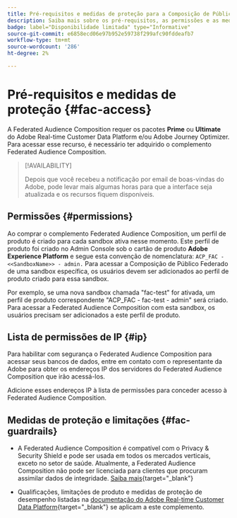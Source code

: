 ```yaml
---
title: Pré-requisitos e medidas de proteção para a Composição de Público-Alvo Federado
description: Saiba mais sobre os pré-requisitos, as permissões e as medidas de proteção da Composição de público-alvo federado
badge: label="Disponibilidade limitada" type="Informative"
source-git-commit: e6858ecd06e97b952e59738f299afc90fddeafb7
workflow-type: tm+mt
source-wordcount: '286'
ht-degree: 2%

---
```


# Pré-requisitos e medidas de proteção {#fac-access}

A Federated Audience Composition requer os pacotes **Prime** ou **Ultimate** do Adobe Real-time Customer Data Platform e/ou Adobe Journey Optimizer. Para acessar esse recurso, é necessário ter adquirido o complemento Federated Audience Composition.

>[!AVAILABILITY]
>
>Depois que você recebeu a notificação por email de boas-vindas do Adobe, pode levar mais algumas horas para que a interface seja atualizada e os recursos fiquem disponíveis.

## Permissões {#permissions}

Ao comprar o complemento Federated Audience Composition, um perfil de produto é criado para cada sandbox ativa nesse momento. Este perfil de produto foi criado no Admin Console sob o cartão de produto **Adobe Experience Platform** e segue esta convenção de nomenclatura: `ACP_FAC - <<SandboxName>> - admin.` Para acessar a Composição de Público Federado de uma sandbox específica, os usuários devem ser adicionados ao perfil de produto criado para essa sandbox.

Por exemplo, se uma nova sandbox chamada &quot;fac-test&quot; for ativada, um perfil de produto correspondente &quot;ACP_FAC - fac-test - admin&quot; será criado. Para acessar a Federated Audience Composition com esta sandbox, os usuários precisam ser adicionados a este perfil de produto.

## Lista de permissões de IP {#ip}

Para habilitar com segurança o Federated Audience Composition para acessar seus bancos de dados, entre em contato com o representante da Adobe para obter os endereços IP dos servidores do Federated Audience Composition que irão acessá-los.

Adicione esses endereços IP à lista de permissões para conceder acesso à Federated Audience Composition.

## Medidas de proteção e limitações {#fac-guardrails}

* A Federated Audience Composition é compatível com o Privacy &amp; Security Shield e pode ser usada em todos os mercados verticais, exceto no setor de saúde. Atualmente, a Federated Audience Composition não pode ser licenciada para clientes que procuram assimilar dados de integridade. [Saiba mais](https://experienceleague.adobe.com/en/docs/events/customer-data-management-voices-recordings/governance/healthcare-shield){target="_blank"}

* Qualificações, limitações de produto e medidas de proteção de desempenho listadas na [documentação do Adobe Real-time Customer Data Platform](https://experienceleague.adobe.com/en/docs/experience-platform/profile/guardrails){target="_blank"} se aplicam a este complemento.
